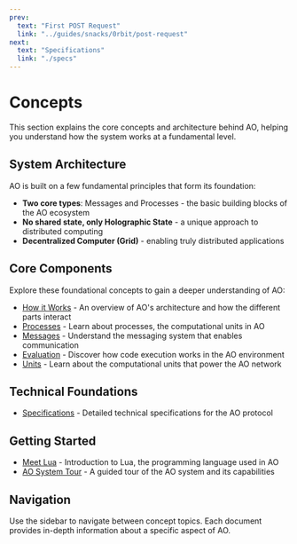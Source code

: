 ```yaml
---
prev:
  text: "First POST Request"
  link: "../guides/snacks/0rbit/post-request"
next:
  text: "Specifications"
  link: "./specs"
---
```


# Concepts

This section explains the core concepts and architecture behind AO, helping you understand how the system works at a fundamental level.

## System Architecture

AO is built on a few fundamental principles that form its foundation:

- **Two core types**: Messages and Processes - the basic building blocks of the AO ecosystem
- **No shared state, only Holographic State** - a unique approach to distributed computing
- **Decentralized Computer (Grid)** - enabling truly distributed applications

## Core Components

Explore these foundational concepts to gain a deeper understanding of AO:

- [How it Works](how-it-works) - An overview of AO's architecture and how the different parts interact
- [Processes](processes) - Learn about processes, the computational units in AO
- [Messages](messages) - Understand the messaging system that enables communication
- [Evaluation](eval) - Discover how code execution works in the AO environment
- [Units](units) - Learn about the computational units that power the AO network

## Technical Foundations

- [Specifications](specs) - Detailed technical specifications for the AO protocol

## Getting Started

- [Meet Lua](lua) - Introduction to Lua, the programming language used in AO
- [AO System Tour](tour) - A guided tour of the AO system and its capabilities

## Navigation

Use the sidebar to navigate between concept topics. Each document provides in-depth information about a specific aspect of AO.
